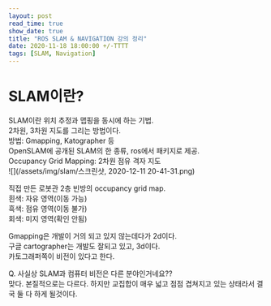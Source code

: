 ```yaml
---
layout: post
read_time: true
show_date: true
title: "ROS SLAM & NAVIGATION 강의 정리"
date: 2020-11-18 18:00:00 +/-TTTT
tags: [SLAM, Navigation]
---
```

# SLAM이란?
SLAM이란 위치 추정과 맵핑을 동시에 하는 기법.  
2차원, 3차원 지도를 그리는 방법이다.  
방법: Gmapping, Katographer 등  
OpenSLAM에 공개된 SLAM의 한 종류, ros에서 패키지로 제공.  
Occupancy Grid Mapping: 2차원 점유 격자 지도  
![](/assets/img/slam/스크린샷, 2020-12-11 20-41-31.png)

직접 만든 로봇관 2층 빈방의 occupancy grid map.  
흰색: 자유 영역(이동 가능)  
흑색: 점유 영역(이동 불가)  
회색: 미지 영역(확인 안됨)  

Gmapping은 개발이 거의 되고 있지 않는데다가 2d이다.  
구글 cartographer는 개발도 잘되고 있고, 3d이다.  
카토그래퍼쪽이 비전이 있다고 한다.  

Q. 사실상 SLAM과 컴퓨터 비전은 다른 분야인거네요??  
맞다. 본질적으로는 다르다. 하지만 교집합이 매우 넓고 점점 겹쳐지고 있는 상태라서 결국 둘 다 하게 될것이다.  
